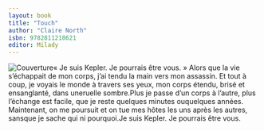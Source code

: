 ```yaml
---
layout: book
title: "Touch"
author: "Claire North"
isbn: 9782811218621
editor: Milady
---
```


![Couverture](/img/9782811218621.jpg)« Je suis Kepler. Je pourrais être vous. » Alors que la vie s’échappait de mon corps, j’ai tendu la main vers mon assassin. Et tout à coup, je voyais le monde à travers ses yeux, mon corps étendu, brisé et ensanglanté, dans uneruelle sombre.Plus je passe d’un corps à l’autre, plus l’échange est facile, que je reste quelques minutes ouquelques années. Maintenant, on me poursuit et on tue mes hôtes les uns après les autres, sansque je sache qui ni pourquoi.Je suis Kepler. Je pourrais être vous.
